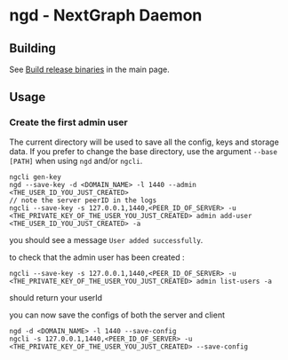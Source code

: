 # ngd - NextGraph Daemon

## Building

See [Build release binaries](../README.md#build-release-binaries) in the main page.

## Usage

### Create the first admin user

The current directory will be used to save all the config, keys and storage data.
If you prefer to change the base directory, use the argument `--base [PATH]` when using `ngd` and/or `ngcli`.

```
ngcli gen-key
ngd --save-key -d <DOMAIN_NAME> -l 1440 --admin <THE_USER_ID_YOU_JUST_CREATED>
// note the server peerID in the logs
ngcli --save-key -s 127.0.0.1,1440,<PEER_ID_OF_SERVER> -u <THE_PRIVATE_KEY_OF_THE_USER_YOU_JUST_CREATED> admin add-user <THE_USER_ID_YOU_JUST_CREATED> -a
```

you should see a message `User added successfully`.

to check that the admin user has been created :

```
ngcli --save-key -s 127.0.0.1,1440,<PEER_ID_OF_SERVER> -u <THE_PRIVATE_KEY_OF_THE_USER_YOU_JUST_CREATED> admin list-users -a
```

should return your userId

you can now save the configs of both the server and client

```
ngd -d <DOMAIN_NAME> -l 1440 --save-config
ngcli -s 127.0.0.1,1440,<PEER_ID_OF_SERVER> -u <THE_PRIVATE_KEY_OF_THE_USER_YOU_JUST_CREATED> --save-config
```
